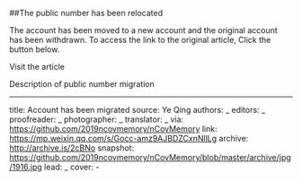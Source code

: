 ##The public number has been relocated

The account has been moved to a new account and the original account has been withdrawn.
To access the link to the original article, Click the button below.

Visit the article

Description of public number migration


-------------
title: Account has been migrated
source: Ye Qing
authors: _
editors: _
proofreader: _
photographer: _
translator: _
via: https://github.com/2019ncovmemory/nCovMemory
link: https://mp.weixin.qq.com/s/Gocc-amz9AJBDZCxnNllLg
archive: http://archive.is/2cBNo
snapshot: https://github.com/2019ncovmemory/nCovMemory/blob/master/archive/jpg/1916.jpg
lead: _
cover: -
